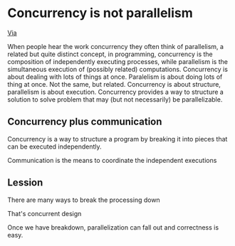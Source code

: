 # Concurrency is not parallelism

[Via](https://go.dev/blog/waza-talk)

When people hear the work concurrency they often think of parallelism, a related but quite distinct concept, in programming, concurrency is the composition of independently executing processes, while parallelism is the simultaneous execution of (possibly related) computations. Concurrency is about dealing with lots of things at once. Paralelism is about doing lots of thing at once. Not the same, but related. Concurrency is about structure, parallelism is about execution. Concurrency provides a way to structure a solution to solve problem that may (but not necessarily) be parallelizable.

## Concurrency plus communication

Concurrency is a way to structure a program by breaking it into pieces that can be executed independently.

Communication is the means to coordinate the independent executions

## Lession

There are many ways to break the processing down

That's concurrent design

Once we have breakdown, parallelization can fall out and correctness is easy.
